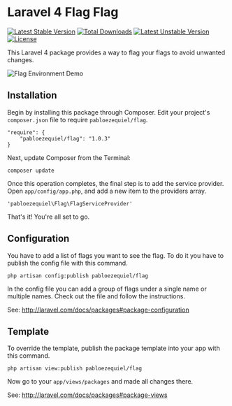 Laravel 4 Flag Flag
==========================

[![Latest Stable Version](https://poser.pugx.org/pabloezequiel/environment/v/stable.svg)](https://packagist.org/packages/pabloezequiel/environment) [![Total Downloads](https://poser.pugx.org/pabloezequiel/environment/downloads.svg)](https://packagist.org/packages/pabloezequiel/environment) [![Latest Unstable Version](https://poser.pugx.org/pabloezequiel/environment/v/unstable.svg)](https://packagist.org/packages/pabloezequiel/environment) [![License](https://poser.pugx.org/pabloezequiel/environment/license.svg)](https://packagist.org/packages/pabloezequiel/environment)

This Laravel 4 package provides a way to flag your flags to avoid unwanted changes.

![Flag Environment Demo](http://pabloleone.com/resources/flag_flag.png)

## Installation

Begin by installing this package through Composer. Edit your project's `composer.json` file to require `pabloezequiel/flag`.

    "require": {
        "pabloezequiel/flag": "1.0.3"
    }

Next, update Composer from the Terminal:

    composer update

Once this operation completes, the final step is to add the service provider. Open `app/config/app.php`, and add a new item to the providers array.

    'pabloezequiel\Flag\FlagServiceProvider'

That's it! You're all set to go.

## Configuration

You have to add a list of flags you want to see the flag. To do it you have to publish the config file with this command.

    php artisan config:publish pabloezequiel/flag

In the config file you can add a group of flags under a single name or multiple names. Check out the file and follow the instructions.
 
See: http://laravel.com/docs/packages#package-configuration

## Template

To override the template, publish the package template into your app with this command.

    php artisan view:publish pabloezequiel/flag


Now go to your `app/views/packages` and made all changes there.

See: http://laravel.com/docs/packages#package-views
